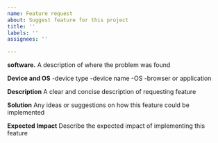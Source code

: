 ```yaml
---
name: Feature request
about: Suggest feature for this project
title: ''
labels: ''
assignees: ''

---
```


**software.**
A description of where the problem was found

**Device and OS**
-device type
-device name
-OS
-browser or application


**Description**
A clear and concise description of requesting feature

 **Solution**
 Any ideas or suggestions on how this feature could be implemented

**Expected Impact**
  Describe the expected impact of implementing this feature
